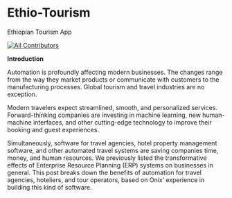 # Ethio-Tourism

Ethiopian Tourism App

<!-- ALL-CONTRIBUTORS-BADGE:START - Do not remove or modify this section -->
[![All Contributors](https://img.shields.io/badge/all_contributors-1-orange.svg?style=flat-square)](#contributors-)
<!-- ALL-CONTRIBUTORS-BADGE:END -->

**Introduction**

Automation is profoundly affecting modern businesses. The changes range from the way they market products or communicate with customers to the manufacturing processes. Global tourism and travel industries are no exception. 


Modern travelers expect streamlined, smooth, and personalized services. Forward-thinking companies are investing in machine learning, new human-machine interfaces, and other cutting-edge technology to improve their booking and guest experiences.


Simultaneously, software for travel agencies, hotel property management software, and other automated travel systems are saving companies time, money, and human resources. We previously listed the transformative effects of Enterprise Resource Planning (ERP) systems on businesses in general. This post breaks down the benefits of automation for travel agencies, hoteliers, and tour operators, based on Onix’ experience in building this kind of software. 